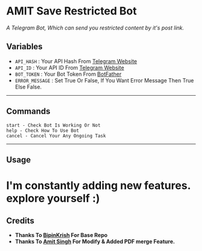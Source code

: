 # AMIT Save Restricted Bot

*A Telegram Bot, Which can send you restricted content by it's post link.*

## Variables

- `API_HASH` : Your API Hash From [Telegram Website](https://my.telegram.org)
- `API_ID` : Your API ID From [Telegram Website](https://my.telegram.org)
- `BOT_TOKEN` : Your Bot Token From [BotFather](https://telegram.me/BotFather)
- `ERROR_MESSAGE` : Set True Or False, If You Want Error Message Then True Else False.

---

## Commands

```
start - Check Bot Is Working Or Not
help - Check How To Use Bot
cancel - Cancel Your Any Ongoing Task
```

---

## Usage
# I'm constantly adding new features.  explore yourself :)


## Credits

- <b>Thanks To [BipinKrish](https://github.com/bipinkrish) For Base Repo
- Thanks To [Amit Singh](https://telegram.dog/Ur_amit_01) For Modify & Added PDF merge Feature.</b>
